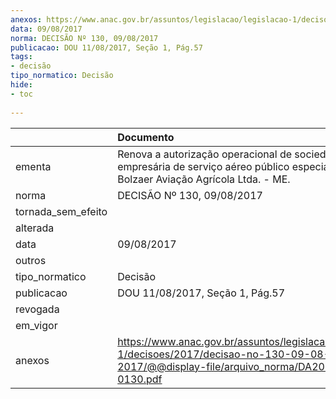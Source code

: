 ```yaml
---
anexos: https://www.anac.gov.br/assuntos/legislacao/legislacao-1/decisoes/2017/decisao-no-130-09-08-2017/@@display-file/arquivo_norma/DA2017-0130.pdf
data: 09/08/2017
norma: DECISÃO Nº 130, 09/08/2017
publicacao: DOU 11/08/2017, Seção 1, Pág.57
tags:
- decisão
tipo_normatico: Decisão
hide: 
- toc 
 
---
```


|                    | Documento                                                                                                                                     |
|:-------------------|:----------------------------------------------------------------------------------------------------------------------------------------------|
| ementa             | Renova a autorização operacional de sociedade empresária de serviço aéreo público especializado - Bolzaer Aviação Agrícola Ltda. - ME.        |
| norma              | DECISÃO Nº 130, 09/08/2017                                                                                                                    |
| tornada_sem_efeito |                                                                                                                                               |
| alterada           |                                                                                                                                               |
| data               | 09/08/2017                                                                                                                                    |
| outros             |                                                                                                                                               |
| tipo_normatico     | Decisão                                                                                                                                       |
| publicacao         | DOU 11/08/2017, Seção 1, Pág.57                                                                                                               |
| revogada           |                                                                                                                                               |
| em_vigor           |                                                                                                                                               |
| anexos             | https://www.anac.gov.br/assuntos/legislacao/legislacao-1/decisoes/2017/decisao-no-130-09-08-2017/@@display-file/arquivo_norma/DA2017-0130.pdf |